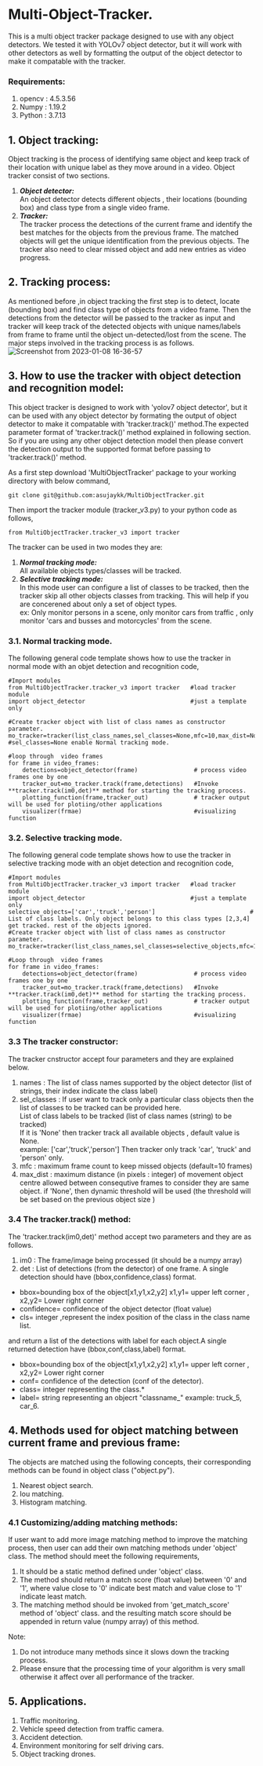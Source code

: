 # Multi-Object-Tracker.
This is a multi object tracker package designed to use with any object detectors. We tested it with YOLOv7 object detector, but it will work with other detectors as well by formatting the output of the object detector to make it compatable with the tracker.

### Requirements:
1. opencv : 4.5.3.56 
2. Numpy  : 1.19.2 
3. Python  : 3.7.13 

## 1. Object tracking:
Object tracking is the process of identifying same object and keep track of their location with unique label as they move around in a video. Object tracker consist of two sections.
1. ***Object detector:***  
An object detector detects different objects , their locations (bounding box) and class type from a single video frame.
2. ***Tracker:***  
The tracker process the detections of the current frame and  identify the best matches for the objects from the previous frame. The matched objects will get the unique identification from the previous objects. The tracker also need to clear missed object and add new entries as video progress. 

## 2. Tracking process:
As mentioned before ,in object tracking the first step is to detect, locate (bounding box) and find class type of objects from a video frame. Then the detections from the detector will be  passed to the tracker as input and tracker will keep track of the detected objects with unique names/labels from frame to frame until the object un-detected/lost from the scene. The major steps involved in the tracking process is as follows. 
![Screenshot from 2023-01-08 16-36-57](https://user-images.githubusercontent.com/78997596/211193456-bf8bf9f8-c8ec-416d-aa93-5871e931103f.png)


## 3. How to use the tracker with object detection and recognition model:
This object tracker is designed to work with 'yolov7 object detector', but it can be used with any object detector by formating the output of object detector to make it compatable with 'tracker.track()' method.The expected parameter format of 'tracker.track()' method explained in following section. So if you are using any other object detection model then please convert the detection output to the supported format before passing to 'tracker.track()' method.

As a first step download 'MultiObjectTracker' package to your working directory with below command,
```
git clone git@github.com:asujaykk/MultiObjectTracker.git
```
Then import the tracker module (tracker_v3.py) to your python code as follows,

```
from MultiObjectTracker.tracker_v3 import tracker 
```

The tracker can be used in two modes they are:
1. ***Normal tracking mode:***   
   All available objects types/classes will be tracked.
2. ***Selective tracking mode:***  
   In this mode user can configure a list of classes to be tracked, then the tracker skip all other objects classes from tracking. This will help if you are concerened about only a set of object types.  
   ex: Only monitor persons in a scene, only monitor cars from traffic , only monitor 'cars and busses and motorcycles' from the scene.

### 3.1. Normal tracking mode. 
The following general code template shows how to use the tracker in normal mode with an objet detection and recognition code,

   ```
   #Import modules
   from MultiObjectTracker.tracker_v3 import tracker   #load tracker module 
   import object_detector                              #just a template only
 
   #Create tracker object with list of class names as constructor parameter. 
   mo_tracker=tracker(list_class_names,sel_classes=None,mfc=10,max_dist=None)  #sel_classes=None enable Normal tracking mode.
       
   #loop through  video frames
   for frame in video_frames:
       detections=object_detector(frame)                # process video frames one by one
       tracker_out=mo_tracker.track(frame,detections)   #Invoke **tracker.track(im0,det)** method for starting the tracking process.
       plotting_function(frame,tracker_out)             # tracker output will be used for plotiing/other applications
       visualizer(frmae)                                #visualizing function
   ```
   
### 3.2. Selective tracking mode. 
The following general code template shows how to use the tracker in selective tracking mode with an objet detection and recognition code,

   ```
   #Import modules
   from MultiObjectTracker.tracker_v3 import tracker   #load tracker module 
   import object_detector                              #just a template only
   selective_objects=['car','truck','person']                           # List of class labels. Only object belongs to this class types [2,3,4] get tracked. rest of the objects ignored.
   #Create tracker object with list of class names as constructor parameter. 
   mo_tracker=tracker(list_class_names,sel_classes=selective_objects,mfc=10,max_dist=None)
       
   #Loop through  video frames
   for frame in video_frames:
       detections=object_detector(frame)                # process video frames one by one
       tracker_out=mo_tracker.track(frame,detections)   #Invoke **tracker.track(im0,det)** method for starting the tracking process.
       plotting_function(frame,tracker_out)             # tracker output will be used for plotiing/other applications
       visualizer(frmae)                                #visualizing function
   ``` 
   
### 3.3 The tracker constructor:
The tracker cnstructor accept four parameters and they are explained below.   
   1. names       : The list of class names supported by the object detector (list of strings, their index indicate the class label)        
   2. sel_classes    : If user want to track only a particular class objects then the list of classes to be tracked can be provided here.   
      List of class labels to be tracked (list of class names (string) to be tracked)   
      If it is 'None' then tracker track all available objects , default value is None.         
      example: ['car','truck','person'] Then tracker only track 'car', 'truck' and 'person' only.              
   3. mfc         : maximum frame count to keep missed objects (default=10 frames)
   4. max_dist    : maximum distance (in pixels : integer) of movement object centre allowed between consequtive frames to consider they are same object.
      if 'None', then dynamic threshold will be used (the threshold will be set based on the previous object size )
      
### 3.4 The tracker.track() method:
The 'tracker.track(im0,det)' method accept two parameters and they are as follows.  
   1. im0 : The frame/image being processed (it should be a numpy array)  
   2. det : List of detections (from the detector) of one frame. 
   A single detection should have (bbox,confidence,class) format.              
   * bbox=bounding box of the object[x1,y1,x2,y2]   x1,y1= upper left corner , x2,y2= Lower right corner  
   * confidence= confidence of the object detector (float value)  
   * cls= integer ,represent the index position of the class in the class name list.

 and return a list of the detections with label for each object.A single returned detection have (bbox,conf,class,label) format.  
   * bbox=bounding box of the object[x1,y1,x2,y2]  x1,y1= upper left corner , x2,y2= Lower right corner 
   * conf= confidence of the detection (conf of the detector).
   * class= integer representing the class.*
   * label= string representing an objecrt "classname_<id>"   example: truck_5, car_6.

## 4. Methods used for object matching between current frame and previous frame:
The objects are matched using the following concepts, their corresponding methods can be found in object class ("object.py").
1. Nearest object search.
2. Iou matching.
3. Histogram matching.

### 4.1 Customizing/adding matching methods:
If user want to add more image matching method to improve the matching process, then user can add their own matching methods under 'object' class.
The method should meet the following requirements,
1. It should be a static method defined under 'object' class.
2. The method should return a match score (float value) between '0' and '1', where value close to '0' indicate best match and value close to '1' indicate least match.
3. The matching method should be invoked from 'get_match_score' method of 'object' class. and the resulting match score should be appended in return value (numpy array) of this method.

Note: 
1. Do not introduce many methods since it slows down the tracking process. 
2. Please ensure that the processing time of your algorithm is very small otherwise it affect over all performance of the tracker.

## 5. Applications.
1. Traffic monitoring.
2. Vehicle speed detection from traffic camera.
3. Accident detection.
4. Environment monitoring for self driving cars.
5. Object tracking drones.


         
         

